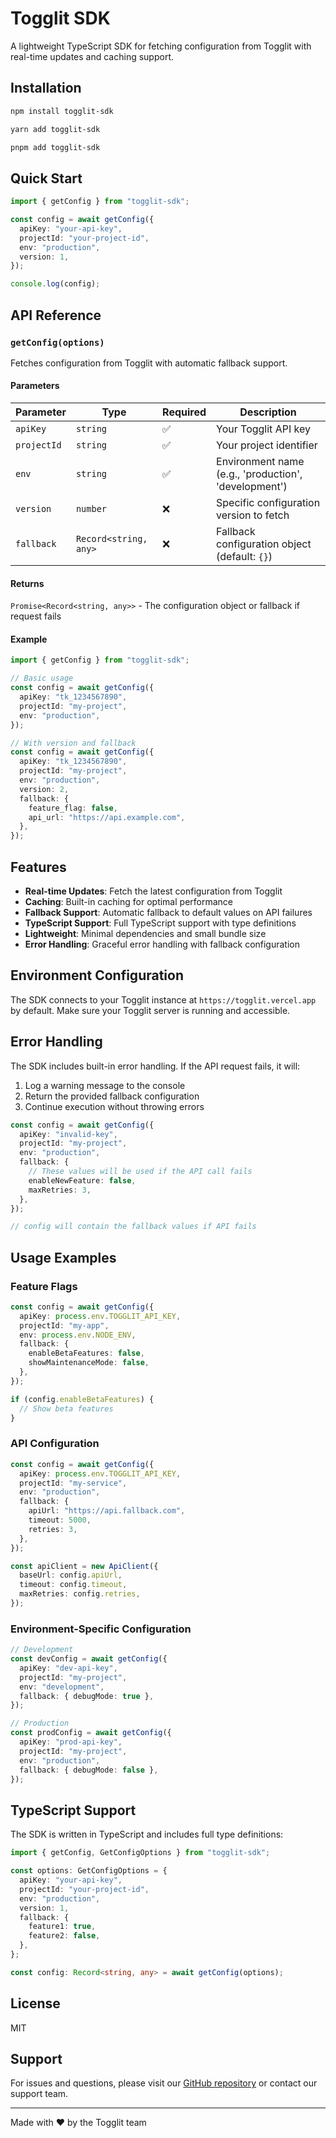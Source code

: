 # Togglit SDK

A lightweight TypeScript SDK for fetching configuration from Togglit with real-time updates and caching support.

## Installation

```bash
npm install togglit-sdk
```

```bash
yarn add togglit-sdk
```

```bash
pnpm add togglit-sdk
```

## Quick Start

```typescript
import { getConfig } from "togglit-sdk";

const config = await getConfig({
  apiKey: "your-api-key",
  projectId: "your-project-id",
  env: "production",
  version: 1,
});

console.log(config);
```

## API Reference

### `getConfig(options)`

Fetches configuration from Togglit with automatic fallback support.

#### Parameters

| Parameter   | Type                  | Required | Description                                          |
| ----------- | --------------------- | -------- | ---------------------------------------------------- |
| `apiKey`    | `string`              | ✅       | Your Togglit API key                                 |
| `projectId` | `string`              | ✅       | Your project identifier                              |
| `env`       | `string`              | ✅       | Environment name (e.g., 'production', 'development') |
| `version`   | `number`              | ❌       | Specific configuration version to fetch              |
| `fallback`  | `Record<string, any>` | ❌       | Fallback configuration object (default: `{}`)        |

#### Returns

`Promise<Record<string, any>>` - The configuration object or fallback if request fails

#### Example

```typescript
import { getConfig } from "togglit-sdk";

// Basic usage
const config = await getConfig({
  apiKey: "tk_1234567890",
  projectId: "my-project",
  env: "production",
});

// With version and fallback
const config = await getConfig({
  apiKey: "tk_1234567890",
  projectId: "my-project",
  env: "production",
  version: 2,
  fallback: {
    feature_flag: false,
    api_url: "https://api.example.com",
  },
});
```

## Features

- **Real-time Updates**: Fetch the latest configuration from Togglit
- **Caching**: Built-in caching for optimal performance
- **Fallback Support**: Automatic fallback to default values on API failures
- **TypeScript Support**: Full TypeScript support with type definitions
- **Lightweight**: Minimal dependencies and small bundle size
- **Error Handling**: Graceful error handling with fallback configuration

## Environment Configuration

The SDK connects to your Togglit instance at `https://togglit.vercel.app` by default. Make sure your Togglit server is running and accessible.

## Error Handling

The SDK includes built-in error handling. If the API request fails, it will:

1. Log a warning message to the console
2. Return the provided fallback configuration
3. Continue execution without throwing errors

```typescript
const config = await getConfig({
  apiKey: "invalid-key",
  projectId: "my-project",
  env: "production",
  fallback: {
    // These values will be used if the API call fails
    enableNewFeature: false,
    maxRetries: 3,
  },
});

// config will contain the fallback values if API fails
```

## Usage Examples

### Feature Flags

```typescript
const config = await getConfig({
  apiKey: process.env.TOGGLIT_API_KEY,
  projectId: "my-app",
  env: process.env.NODE_ENV,
  fallback: {
    enableBetaFeatures: false,
    showMaintenanceMode: false,
  },
});

if (config.enableBetaFeatures) {
  // Show beta features
}
```

### API Configuration

```typescript
const config = await getConfig({
  apiKey: process.env.TOGGLIT_API_KEY,
  projectId: "my-service",
  env: "production",
  fallback: {
    apiUrl: "https://api.fallback.com",
    timeout: 5000,
    retries: 3,
  },
});

const apiClient = new ApiClient({
  baseUrl: config.apiUrl,
  timeout: config.timeout,
  maxRetries: config.retries,
});
```

### Environment-Specific Configuration

```typescript
// Development
const devConfig = await getConfig({
  apiKey: "dev-api-key",
  projectId: "my-project",
  env: "development",
  fallback: { debugMode: true },
});

// Production
const prodConfig = await getConfig({
  apiKey: "prod-api-key",
  projectId: "my-project",
  env: "production",
  fallback: { debugMode: false },
});
```

## TypeScript Support

The SDK is written in TypeScript and includes full type definitions:

```typescript
import { getConfig, GetConfigOptions } from "togglit-sdk";

const options: GetConfigOptions = {
  apiKey: "your-api-key",
  projectId: "your-project-id",
  env: "production",
  version: 1,
  fallback: {
    feature1: true,
    feature2: false,
  },
};

const config: Record<string, any> = await getConfig(options);
```

## License

MIT

## Support

For issues and questions, please visit our [GitHub repository](https://github.com/AstaBlackClove/togglit-sdk) or contact our support team.

---

Made with ❤️ by the Togglit team
